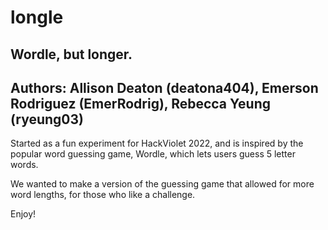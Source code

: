 # longle
Wordle, but longer.
-------------------------------------------------------------------------------
Authors: Allison Deaton (deatona404), Emerson Rodriguez (EmerRodrig), Rebecca Yeung (ryeung03)
-------------------------------------------------------------------------------
Started as a fun experiment for HackViolet 2022, and is inspired by the popular
word guessing game, Wordle, which lets users guess 5 letter words.

We wanted to make a version of the guessing game that allowed for more word
lengths, for those who like a challenge.

Enjoy!

